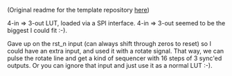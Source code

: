 (Original readme for the template repository [here](https://github.com/mattvenn/wokwi-verilog-gds-test/blob/main/README.md))

4-in => 3-out LUT, loaded via a SPI interface. 4-in => 3-out seemed to be the biggest I could fit :-).

Gave up on the rst_n input (can always shift through zeros to reset) so I could have an extra input, and used it with a rotate signal. That way, we can pulse the rotate line and get a kind of sequencer with 16 steps of 3 sync'ed outputs. Or you can ignore that input and just use it as a normal LUT :-).
